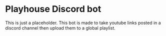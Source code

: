 # Playhouse Discord bot

This is just a placeholder. This bot is made to take youtube links posted in a discord channel then upload them to a global playlist.
